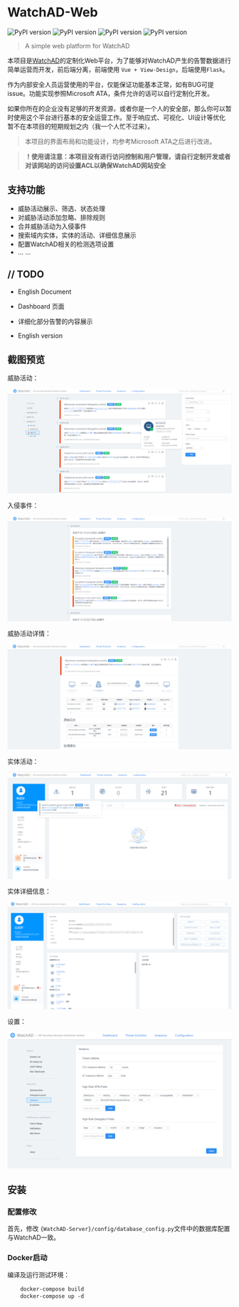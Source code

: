 # WatchAD-Web

![PyPI version](https://img.shields.io/badge/Python-3.6+-blue.svg) ![PyPI version](https://img.shields.io/badge/Flask-1.0.2-lightgrey.svg) ![PyPI version](https://img.shields.io/badge/Vue-2.6-41b883.svg) ![PyPI version](https://img.shields.io/badge/ViewDesign-4.0-9cf.svg)

> A simple web platform for WatchAD

本项目是[WatchAD](https://github.com/0Kee-Team/WatchAD)的定制化Web平台，为了能够对WatchAD产生的告警数据进行简单运营而开发，前后端分离，前端使用 `Vue + View-Design`，后端使用`Flask`。

作为内部安全人员运营使用的平台，仅能保证功能基本正常，如有BUG可提issue。功能实现参照Microsoft ATA，条件允许的话可以自行定制化开发。

如果你所在的企业没有足够的开发资源，或者你是一个人的安全部，那么你可以暂时使用这个平台进行基本的安全运营工作。至于响应式、可视化、UI设计等优化暂不在本项目的短期规划之内（我一个人忙不过来）。

> 本项目的界面布局和功能设计，均参考Microsoft ATA之后进行改进。

> **！使用请注意：本项目没有进行访问控制和用户管理，请自行定制开发或者对该网站的访问设置ACL以确保WatchAD网站安全**

## 支持功能

* 威胁活动展示、筛选、状态处理
* 对威胁活动添加忽略、排除规则
* 合并威胁活动为入侵事件
* 搜索域内实体，实体的活动、详细信息展示
* 配置WatchAD相关的检测选项设置
* ... ...

## // TODO

* English Document

* Dashboard 页面
* 详细化部分告警的内容展示
* English version

## 截图预览

威胁活动：

![threat_activities](./images/threat_activities.png)

入侵事件：

![invasions](./images/invasions.png)

威胁活动详情：

![threat_detail](./images/threat_detail.png)

实体活动：

![entry_activities](./images/entry_activities.png)

实体详细信息：

![entry_detail](./images/entry_detail.png)

设置：

![settings](./images/settings.png)



## 安装

### 配置修改
首先，修改 `{WatchAD-Server}/config/database_config.py`文件中的数据库配置与WatchAD一致。

### Docker启动
编译及运行测试环境：
```
    docker-compose build
    docker-compose up -d
```
